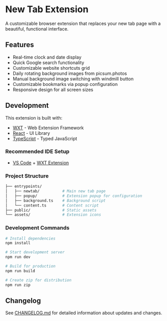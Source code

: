 # New Tab Extension

A customizable browser extension that replaces your new tab page with a beautiful, functional interface.

## Features

- Real-time clock and date display
- Quick Google search functionality
- Customizable website shortcuts grid
- Daily rotating background images from picsum.photos
- Manual background image switching with windmill button
- Customizable bookmarks via popup configuration
- Responsive design for all screen sizes

## Development

This extension is built with:

- [WXT](https://wxt.dev) - Web Extension Framework
- [React](https://react.dev) - UI Library
- [TypeScript](https://www.typescriptlang.org/) - Typed JavaScript

### Recommended IDE Setup

- [VS Code](https://code.visualstudio.com/) + [WXT Extension](https://marketplace.visualstudio.com/items?itemName=wxt-dev.wxt)

### Project Structure

```bash
├── entrypoints/
│   ├── newtab/          # Main new tab page
│   ├── popup/           # Extension popup for configuration
│   ├── background.ts    # Background script
│   └── content.ts       # Content script
├── public/              # Static assets
└── assets/              # Extension icons
```

### Development Commands

```bash
# Install dependencies
npm install

# Start development server
npm run dev

# Build for production
npm run build

# Create zip for distribution
npm run zip
```

## Changelog

See [CHANGELOG.md](CHANGELOG.md) for detailed information about updates and changes.
